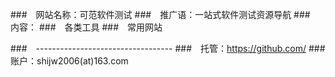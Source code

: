 
###　网站名称：可范软件测试
###　推广语：一站式软件测试资源导航
###　内容：
###　各类工具
###　常用网站


###　----------------------------------
###　托管：https://github.com/
###　账户：shijw2006(at)163.com
